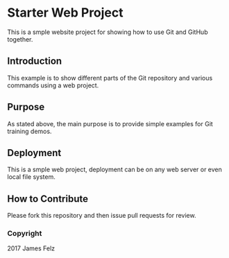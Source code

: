 # Starter Web Project

This is a smple website project for showing how to use Git and GitHub together.

## Introduction

This example is to show different parts of the Git repository and various commands using a web project.

## Purpose

As stated above, the main purpose is to provide simple examples for Git training demos.

## Deployment

This is a smple web project, deployment can be on any web server or even local file system.

## How to Contribute

Please fork this repository and then issue pull requests for review.

### Copyright
2017 James Felz
